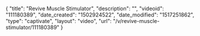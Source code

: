{
    "title": "Revive Muscle Stimulator",
    "description": "",
    "videoid": "111180389",
    "date_created": "1502924522",
    "date_modified": "1517251862",
    "type": "captivate",
    "layout": "video",
    "url": "\/v\/revive-muscle-stimulator\/111180389"
}